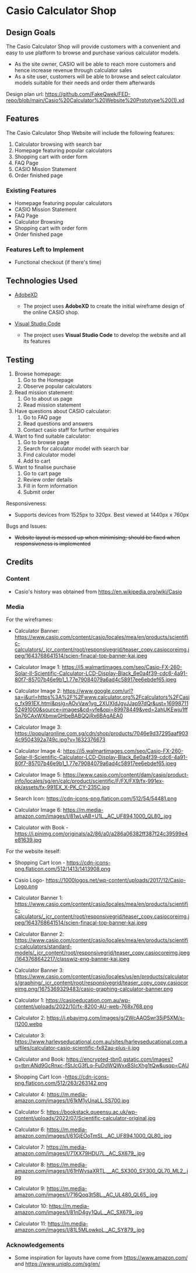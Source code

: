 # Casio Calculator Shop


 
## Design Goals

The Casio Calculator Shop will provide customers with a convenient and easy to use platform to browse and purchase various calculator models.
* As the site owner, CASIO will be able to reach more customers and hence increase revenue through calculator sales
* As a site user, customers will be able to browse and select calculator models suitable for their needs and order them afterwards

Design plan url: https://github.com/FakeQwek/FED-repo/blob/main/Casio%20Calculator%20Website%20Prototype%20(1).xd

## Features

The Casio Calculator Shop Website will include the following features:
1. Calculator browsing with search bar
2. Homepage featuring popular calculators
3. Shopping cart with order form
4. FAQ Page
5. CASIO Mission Statement
6. Order finished page
 
### Existing Features
- Homepage featuring popular calculators 
- CASIO Mission Statement 
- FAQ Page 
- Calculator Browsing 
- Shopping cart with order form 
- Order finished page 



### Features Left to Implement
- Functional checkout (if there's time)

  

## Technologies Used

- [AdobeXD](https://helpx.adobe.com/xd/get-started.html)
    - The project uses **AdobeXD** to create the initial wireframe design of the online CASIO shop.

- [Visual Studio Code](https://code.visualstudio.com/)
    - The project uses **Visual Studio Code** to develop the website and all its features

## Testing
1. Browse homepage:
    1. Go to the Homepage
    2. Observe popular calculators
2. Read mission statement:
    1. Go to about us page
    2. Read mission statement
3. Have questions about CASIO calculator:
    1. Go to FAQ page
    2. Read questions and answers
    3. Contact casio staff for further enquiries
4. Want to find suitable calculator:
    1. Go to browse page
    2. Search for calculator model with search bar
    3. Find calculator model
    4. Add to cart
5. Want to finalise purchase
    1. Go to cart page
    2. Review order details
    3. Fill in form information
    4. Submit order

Responsiveness:
* Supports devices from 1525px to 320px. Best viewed at 1440px x 760px

Bugs and Issues: 
* ~~Website layout is messed up when minimising; should be fixed when responsiveness is implemented~~

## Credits

### Content
- Casio's history was obtained from https://en.wikipedia.org/wiki/Casio


### Media
For the wireframes:
  * Calculator Banner: https://www.casio.com/content/casio/locales/mea/en/products/scientific-calculators/_jcr_content/root/responsivegrid/teaser_copy.casiocoreimg.jpeg/1643768641514/scien-finacal-top-banner-kai.jpeg
    
  * Calculator Image 1: https://i5.walmartimages.com/seo/Casio-FX-260-Solar-II-Scientific-Calculator-LCD-Display-Black_6e0a4f39-cdc6-4a91-80f7-85707b46e9b1_1.77e79084079a6ad4c58917ee6ebdef65.jpeg
  
  * Calculator Image 2: https://www.google.com/url?sa=i&url=https%3A%2F%2Fwww.calculator.org%2Fcalculators%2FCasio_fx991EX.html&psig=AOvVaw1yg_2XUXIdJgyJJap97dQr&ust=1699871152491000&source=images&cd=vfe&opi=89978449&ved=2ahUKEwju1ffSn76CAxWXbmwGHbeBABQQjRx6BAgAEA0
  
  * Calculator Image 3: https://popularonline.com.sg/cdn/shop/products/7046e9d37295aaf9034c9504392a749c.jpg?v=1632376673
  
  * Calculator Image 4: https://i5.walmartimages.com/seo/Casio-FX-260-Solar-II-Scientific-Calculator-LCD-Display-Black_6e0a4f39-cdc6-4a91-80f7-85707b46e9b1_1.77e79084079a6ad4c58917ee6ebdef65.jpeg
  
  * Calculator Image 5: https://www.casio.com/content/dam/casio/product-info/locales/sg/en/calc/product/scientific/F/FX/FX9/fx-991ex-pk/assets/fx-991EX_X-PK_CY-235C.jpg
  
  * Search Icon: https://cdn-icons-png.flaticon.com/512/54/54481.png
  
  * Calculator Image 6: https://m.media-amazon.com/images/I/81wLyAB+U1L._AC_UF894,1000_QL80_.jpg
  
  * Calculator with Book - https://i.pinimg.com/originals/a2/86/a0/a286a06382ff387f24c39599e4e81639.jpg
  
  
For the website iteself: 
  * Shopping Cart Icon - https://cdn-icons-png.flaticon.com/512/1413/1413908.png

  * Casio Logo- https://1000logos.net/wp-content/uploads/2017/12/Casio-Logo.png

  * Calculator Banner 1: https://www.casio.com/content/casio/locales/mea/en/products/scientific-calculators/_jcr_content/root/responsivegrid/teaser_copy.casiocoreimg.jpeg/1643768641514/scien-finacal-top-banner-kai.jpeg

  * Calculator Banner 2: https://www.casio.com/content/casio/locales/mea/en/products/scientific-calculators/standard-models/_jcr_content/root/responsivegrid/teaser_copy.casiocoreimg.jpeg/1643768642217/classwiz-eng-banner-kai.jpeg

  * Calculator Banner 3: https://www.casio.com/content/casio/locales/us/en/products/calculators/graphing/_jcr_content/root/responsivegrid/teaser_copy_copy.casiocoreimg.png/1675369329483/casio-graphing-calculator-banner.png

  * Calculator 1: https://casioeducation.com.au/wp-content/uploads/2022/10/fx-8200-AU-web-768x768.png

  * Calculator 2: https://i.ebayimg.com/images/g/2WcAAOSwr35jP5XM/s-l1200.webp

  * Calculator 3: https://www.harleyseducational.com.au/sites/harleyseducational.com.au/files/calculator-casio-scientific-fx82au-plus-ii.jpg

  * Calculator and Book: https://encrypted-tbn0.gstatic.com/images?q=tbn:ANd9GcRnxc-fStJcG3fLq-FuDdWQWxxBSIcXhg1tQw&usqp=CAU

  * Shopping Cart Icon -https://cdn-icons-png.flaticon.com/512/263/263142.png

  * Calculator 4: https://m.media-amazon.com/images/I/61kM1yUnaLL.SS700.jpg

  * Calculator 5: https://bookstack.queensu.ac.uk/wp-content/uploads/2022/07/Scientific-calculator-original.jpg

  * Calculator 6: https://m.media-amazon.com/images/I/61GjEOoTmSL._AC_UF894,1000_QL80_.jpg

  * Calculator 7: https://m.media-amazon.com/images/I/71XX79HDU7L._AC_SX679_.jpg

  * Calculator 8: https://m.media-amazon.com/images/I/61HWvsaXRTL.__AC_SX300_SY300_QL70_ML2_.jpg

  * Calculator 9: https://m.media-amazon.com/images/I/716Qoq3t58L._AC_UL480_QL65_.jpg

  * Calculator 10: https://m.media-amazon.com/images/I/81nD4gy1QuL._AC_SX679_.jpg

  * Calculator 11: https://m.media-amazon.com/images/I/81L5MLowkoL._AC_SY879_.jpg


### Acknowledgements

- Some inspiration for layouts have come from https://www.amazon.com/ and https://www.uniqlo.com/sg/en/
